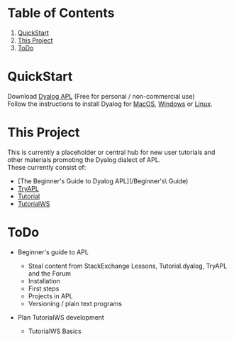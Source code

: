 # Table of Contents
1. [QuickStart](#quickstart)
2. [This Project](#this-project)
3. [ToDo](#todo)

# QuickStart
Download [Dyalog APL](https://www.dyalog.com/download-zone.htm) (Free for personal / non-commercial use)  
Follow the instructions to install Dyalog for [MacOS](http://docs.dyalog.com/17.0/Dyalog%20for%20macOS%20Installation%20and%20Configuration%20Guide.pdf), [Windows](http://docs.dyalog.com/17.0/Dyalog%20for%20Microsoft%20Windows%20Installation%20and%20Configuration%20Guide.pdf) or [Linux](http://docs.dyalog.com/17.0/Dyalog%20for%20UNIX%20Installation%20and%20Configuration%20Guide.pdf).  

# This Project
This is currently a placeholder or central hub for new user tutorials and other materials promoting the Dyalog dialect of APL.  
These currently consist of:
- [The Beginner's Guide to Dyalog APL](/Beginner's\ Guide)
- [TryAPL](http://tryAPL.org)
- [Tutorial](https://tutorial.dyalog.com/)
- [TutorialWS](/TutorialWS)

# ToDo
- Beginner's guide to APL
    - Steal content from StackExchange Lessons, Tutorial.dyalog, TryAPL and the Forum
  - Installation
  - First steps
  - Projects in APL
  - Versioning / plain text programs
  
- Plan TutorialWS development
  - TutorialWS Basics
